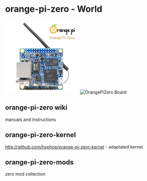 # orange-pi-zero - World

![OrangePiZero Board](https://github.com/hyphop/orange-pi-zero-kernel/blob/master/img/orange_piz_zero_0.small.jpg)
![OrangePiZero Board](img/orange_piz_zero_0.small.jpg)

## orange-pi-zero wiki

manuals and instructions

## orange-pi-zero-kernel

http://github.com/hyphop/orange-pi-zero-kernel - adaptated kernel

## orange-pi-zero-mods

zero mod collection



